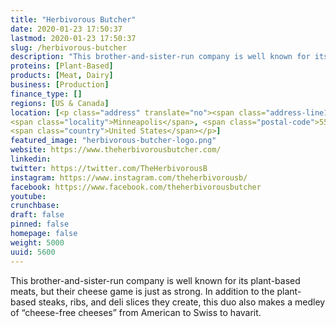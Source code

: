 ```yaml
---
title: "Herbivorous Butcher"
date: 2020-01-23 17:50:37
lastmod: 2020-01-23 17:50:37
slug: /herbivorous-butcher
description: "This brother-and-sister-run company is well known for its plant-based meats, but their cheese game is just as strong. In addition to the plant-based steaks, ribs, and deli slices they create, this duo also makes a medley of “cheese-free cheeses” from American to Swiss to havarit."
proteins: [Plant-Based]
products: [Meat, Dairy]
business: [Production]
finance_type: []
regions: [US & Canada]
location: [<p class="address" translate="no"><span class="address-line1">1st Avenue Northeast</span><br>
<span class="locality">Minneapolis</span>, <span class="postal-code">55413</span><br>
<span class="country">United States</span></p>]
featured_image: "herbivorous-butcher-logo.png"
website: https://www.theherbivorousbutcher.com/
linkedin: 
twitter: https://twitter.com/TheHerbivorousB
instagram: https://www.instagram.com/theherbivorousb/
facebook: https://www.facebook.com/theherbivorousbutcher
youtube: 
crunchbase: 
draft: false
pinned: false
homepage: false
weight: 5000
uuid: 5600
---
```

This brother-and-sister-run company is well known for its plant-based meats, but their cheese game is just as strong. In addition to the plant-based steaks, ribs, and deli slices they create, this duo also makes a medley of “cheese-free cheeses” from American to Swiss to havarit.
